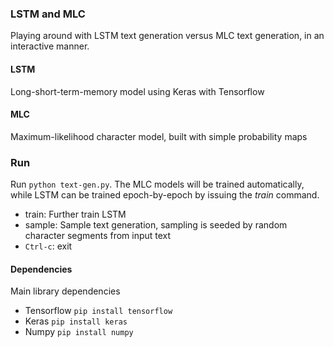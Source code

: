 ### LSTM and MLC
Playing around with LSTM text generation versus MLC text generation, in an interactive manner.

#### LSTM
Long-short-term-memory model using Keras with Tensorflow


#### MLC
Maximum-likelihood character model, built with simple probability maps

### Run
Run `python text-gen.py`. The MLC models will be trained automatically, while LSTM can be trained epoch-by-epoch by issuing the *train* command.

- train: Further train LSTM
- sample: Sample text generation, sampling is seeded by random character segments from input text
- `Ctrl-c`: exit

#### Dependencies
Main library dependencies
- Tensorflow `pip install tensorflow`
- Keras `pip install keras`
- Numpy `pip install numpy`
